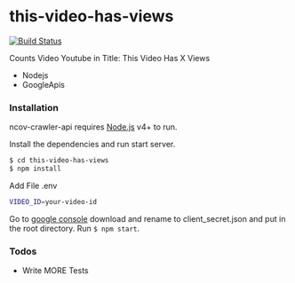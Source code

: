 # this-video-has-views

[![Build Status](https://travis-ci.org/joemccann/dillinger.svg?branch=master)](https://travis-ci.org/joemccann/dillinger)

Counts Video Youtube in Title: This Video Has X Views

  - Nodejs
  - GoogleApis

### Installation

ncov-crawler-api requires [Node.js](https://nodejs.org/) v4+ to run.

Install the dependencies and run start server.


```sh
$ cd this-video-has-views
$ npm install
```
Add File .env
```sh
VIDEO_ID=your-video-id
```
Go to [google console](https://console.developers.google.com/apis/dashboard) download and rename to client_secret.json and put in the root directory.
Run ```$ npm start```.

### Todos

 - Write MORE Tests
